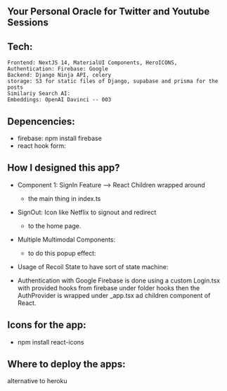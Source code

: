 ## Your Personal Oracle for Twitter and Youtube Sessions

## Tech: 
    Frontend: NextJS 14, MaterialUI Components, HeroICONS,
    Authentication: Firebase: Google
    Backend: Django Ninja API, celery
    storage: S3 for static files of Django, supabase and prisma for the posts
    Similariy Search AI:
    Embeddings: OpenAI Davinci -- 003

## Depencencies:
   * firebase: npm install firebase
   * react hook form: 

## How I designed this app?
   * Component 1: SignIn Feature --> React Children wrapped around 
     * the main thing in index.ts
   * SignOut: Icon like Netflix to signout and redirect 
     * to the home page.
   
   * Multiple Multimodal Components:
     * to do this popup effect: 
   * Usage of Recoil State to have sort of state machine:
   * Authentication with Google Firebase is done
     using a custom Login.tsx with provided hooks
     from firebase under folder hooks then the AuthProvider is 
     wrapped under _app.tsx ad children component of React.

## Icons for the app: 
   * npm install react-icons

## Where to deploy the apps:
   alternative to heroku